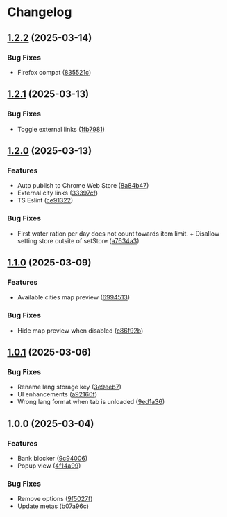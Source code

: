 # Changelog

## [1.2.2](https://github.com/Zenoo/zen-hordes/compare/zen-hordes-v1.2.1...zen-hordes-v1.2.2) (2025-03-14)


### Bug Fixes

* Firefox compat ([835521c](https://github.com/Zenoo/zen-hordes/commit/835521c086a70ee5281d67abb6148d75da127aa0))

## [1.2.1](https://github.com/Zenoo/zen-hordes/compare/zen-hordes-v1.2.0...zen-hordes-v1.2.1) (2025-03-13)


### Bug Fixes

* Toggle external links ([1fb7981](https://github.com/Zenoo/zen-hordes/commit/1fb79819fcadfb2da0cf2698f363407d58d60495))

## [1.2.0](https://github.com/Zenoo/zen-hordes/compare/zen-hordes-v1.1.0...zen-hordes-v1.2.0) (2025-03-13)


### Features

* Auto publish to Chrome Web Store ([8a84b47](https://github.com/Zenoo/zen-hordes/commit/8a84b475ef6c2fb8eb3bb7d21297037652dc37d1))
* External city links ([33397cf](https://github.com/Zenoo/zen-hordes/commit/33397cf2073333cf4237fe8600da10fb4195c1f3))
* TS Eslint ([ce91322](https://github.com/Zenoo/zen-hordes/commit/ce913224b6bc964f6dcfdb6ef9eb041270d70cec))


### Bug Fixes

* First water ration per day does not count towards item limit. + Disallow setting store outsite of setStore ([a7634a3](https://github.com/Zenoo/zen-hordes/commit/a7634a3cc981709dad232a099bdb24e41ec89088))

## [1.1.0](https://github.com/Zenoo/zen-hordes/compare/zen-hordes-v1.0.1...zen-hordes-v1.1.0) (2025-03-09)


### Features

* Available cities map preview ([6994513](https://github.com/Zenoo/zen-hordes/commit/6994513616e48e74ab8ea4b7c65005b135919914))


### Bug Fixes

* Hide map preview when disabled ([c86f92b](https://github.com/Zenoo/zen-hordes/commit/c86f92bae0aaf2472cb01d79df8e5a7bf5f77d27))

## [1.0.1](https://github.com/Zenoo/zen-hordes/compare/zen-hordes-v1.0.0...zen-hordes-v1.0.1) (2025-03-06)


### Bug Fixes

* Rename lang storage key ([3e9eeb7](https://github.com/Zenoo/zen-hordes/commit/3e9eeb7107fc60e56a3aa5783bded47f93b38b80))
* UI enhancements ([a92160f](https://github.com/Zenoo/zen-hordes/commit/a92160f7791862211e58d11ac2f93a8c098a7e05))
* Wrong lang format when tab is unloaded ([9ed1a36](https://github.com/Zenoo/zen-hordes/commit/9ed1a36bd1aaee953c07089573f77e27c4c205e0))

## 1.0.0 (2025-03-04)


### Features

* Bank blocker ([9c94006](https://github.com/Zenoo/zen-hordes/commit/9c94006fbb1b8953ab401f338964c5a05edd1b20))
* Popup view ([4f14a99](https://github.com/Zenoo/zen-hordes/commit/4f14a997bfecd73919aa21608844f760b30822d6))


### Bug Fixes

* Remove options ([9f5027f](https://github.com/Zenoo/zen-hordes/commit/9f5027f3eed210e3e41951a78985b12361ff9cb7))
* Update metas ([b07a96c](https://github.com/Zenoo/zen-hordes/commit/b07a96c2cdcace4f5d58e15feb83f9a187883a52))
